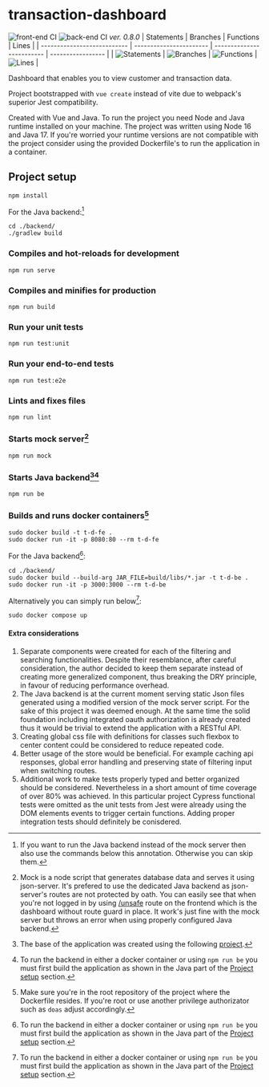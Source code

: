 # transaction-dashboard
![front-end CI](https://github.com/macborkow/transaction-dashboard/actions/workflows/node.js.yml/badge.svg)
![back-end CI](https://github.com/macborkow/transaction-dashboard/actions/workflows/gradle.yml/badge.svg)
*ver. 0.8.0*
| Statements                  | Branches                | Functions                 | Lines             |
| --------------------------- | ----------------------- | ------------------------- | ----------------- |
| ![Statements](https://img.shields.io/badge/statements-84.56%25-yellow.svg?style=flat) | ![Branches](https://img.shields.io/badge/branches-75.95%25-red.svg?style=flat) | ![Functions](https://img.shields.io/badge/functions-89.7%25-yellow.svg?style=flat) | ![Lines](https://img.shields.io/badge/lines-86.71%25-yellow.svg?style=flat) |

Dashboard that enables you to view customer and transaction data.

Project bootstrapped with `vue create` instead of vite due to webpack's superior Jest compatibility.

Created with Vue and Java.
To run the project you need Node and Java runtime installed on your machine. The project was written using Node 16 and Java 17.
If you're worried your runtime versions are not compatible with the project consider using the provided Dockerfile's to run the application in a container.

## Project setup
```
npm install
```
For the Java backend:[^1]
```
cd ./backend/
./gradlew build
```

### Compiles and hot-reloads for development
```
npm run serve
```

### Compiles and minifies for production
```
npm run build
```

### Run your unit tests
```
npm run test:unit
```

### Run your end-to-end tests
```
npm run test:e2e
```

### Lints and fixes files
```
npm run lint
```

### Starts mock server[^2]
```
npm run mock
```

### Starts Java backend[^3][^4]
```
npm run be
```

### Builds and runs docker containers[^5]
```
sudo docker build -t t-d-fe .
sudo docker run -it -p 8080:80 --rm t-d-fe
```
For the Java backend[^4]:
```
cd ./backend/
sudo docker build --build-arg JAR_FILE=build/libs/*.jar -t t-d-be .
sudo docker run -it -p 3000:3000 --rm t-d-be
```
Alternatively you can simply run below[^4]:
```
sudo docker compose up
```

#### Extra considerations

1. Separate components were created for each of the filtering and searching functionalities. Despite their resemblance, after careful consideration, the author decided to keep them separate instead of creating more generalized component, thus breaking the DRY principle, in favour of reducing performance overhead.
2. The Java backend is at the current moment serving static Json files generated using a modified version of the mock server script. For the sake of this project it was deemed enough. At the same time the solid foundation including integrated oauth authorization is already created thus it would be trivial to extend the application with a RESTful API.
3. Creating global css file with definitions for classes such flexbox to center content could be considered to reduce repeated code.
4. Better usage of the store would be beneficial. For example caching api responses, global error handling and preserving state of filtering input when switching routes.
5. Additional work to make tests properly typed and better organized should be considered. Nevertheless in a short amount of time coverage of over 80% was achieved. In this particular project Cypress functional tests were omitted as the unit tests from Jest were already using the DOM elements events to trigger certain functions. Adding proper integration tests should definitely be conisdered. 

[^1]: If you want to run the Java backend instead of the mock server then also use the commands below this annotation. Otherwise you can skip them.
[^2]: Mock is a node script that generates database data and serves it using json-server.
  It's prefered to use the dedicated Java backend as json-server's routes are not protected by oath.
  You can easily see that when you're not logged in by using [/unsafe](http:localhost:8080/unsafe) route on the frontend which is the dashboard without route guard in place. It work's just fine with the mock server but throws an error when using properly configured Java backend.
[^3]: The base of the application was created using the following [project](https://github.com/auth0-developer-hub/api_spring_java_hello-world/).
[^4]: To run the backend in either a docker container or using `npm run be` you must first build the application as shown in the Java part of the [Project setup](#project-setup) section.
[^5]: Make sure you're in the root repository of the project where the Dockerfile resides. 
  If you're root or use another privilege authorizator such as `doas` adjust accordingly.
